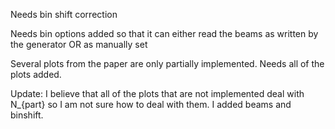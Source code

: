 Needs bin shift correction

Needs bin options added so that it can either read the beams as written by the generator OR as manually set

Several plots from the paper are only partially implemented.  Needs all of the plots added.


Update: I believe that all of the plots that are not implemented deal with N_{part} so I am not sure how to deal with them. I added beams and binshift.